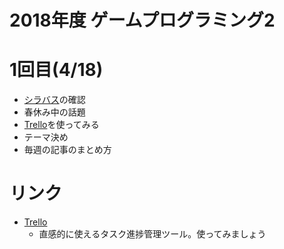 # 2018年度 ゲームプログラミング2

# 1回目(4/18)
- [シラバス](syllabus.md)の確認
- 春休み中の話題
- [Trello](https://trello.com/)を使ってみる
- テーマ決め
- 毎週の記事のまとめ方

# リンク
- [Trello](https://trello.com/)
  - 直感的に使えるタスク進捗管理ツール。使ってみましょう


